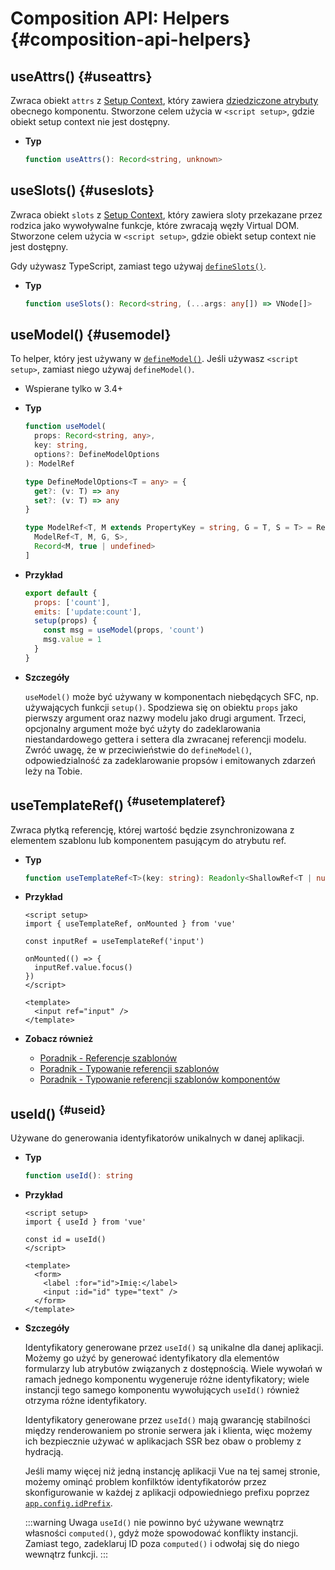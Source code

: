 # Composition API: Helpers {#composition-api-helpers}

## useAttrs() {#useattrs}

Zwraca obiekt `attrs` z [Setup Context](/api/composition-api-setup#setup-context), który zawiera [dziedziczone atrybuty](/guide/components/attrs#fallthrough-attributes) obecnego komponentu. Stworzone celem użycia w `<script setup>`, gdzie obiekt setup context nie jest dostępny.

- **Typ**

  ```ts
  function useAttrs(): Record<string, unknown>
  ```

## useSlots() {#useslots}

Zwraca obiekt `slots` z [Setup Context](/api/composition-api-setup#setup-context), który zawiera sloty przekazane przez rodzica jako wywoływalne funkcje, które zwracają węzły Virtual DOM. Stworzone celem użycia w `<script setup>`, gdzie obiekt setup context nie jest dostępny.

Gdy używasz TypeScript, zamiast tego używaj [`defineSlots()`](/api/sfc-script-setup#defineslots).

- **Typ**

  ```ts
  function useSlots(): Record<string, (...args: any[]) => VNode[]>
  ```

## useModel() {#usemodel}

To helper, który jest używany w [`defineModel()`](/api/sfc-script-setup#definemodel). Jeśli używasz `<script setup>`, zamiast niego używaj `defineModel()`.

- Wspierane tylko w 3.4+

- **Typ**

  ```ts
  function useModel(
    props: Record<string, any>,
    key: string,
    options?: DefineModelOptions
  ): ModelRef

  type DefineModelOptions<T = any> = {
    get?: (v: T) => any
    set?: (v: T) => any
  }

  type ModelRef<T, M extends PropertyKey = string, G = T, S = T> = Ref<G, S> & [
    ModelRef<T, M, G, S>,
    Record<M, true | undefined>
  ]
  ```

- **Przykład**

  ```js
  export default {
    props: ['count'],
    emits: ['update:count'],
    setup(props) {
      const msg = useModel(props, 'count')
      msg.value = 1
    }
  }
  ```

- **Szczegóły**

  `useModel()` może być używany w komponentach niebędących SFC, np. używających funkcji `setup()`. Spodziewa się on obiektu `props` jako pierwszy argument oraz nazwy modelu jako drugi argument. Trzeci, opcjonalny argument może być użyty do zadeklarowania niestandardowego gettera i settera dla zwracanej referencji modelu. Zwróć uwagę, że w przeciwieństwie do `defineModel()`, odpowiedzialność za zadeklarowanie propsów i emitowanych zdarzeń leży na Tobie.

## useTemplateRef() <sup class="vt-badge" data-text="3.5+" /> {#usetemplateref}

Zwraca płytką referencję, której wartość będzie zsynchronizowana z elementem szablonu lub komponentem pasującym do atrybutu ref.

- **Typ**

  ```ts
  function useTemplateRef<T>(key: string): Readonly<ShallowRef<T | null>>
  ```

- **Przykład**

  ```vue
  <script setup>
  import { useTemplateRef, onMounted } from 'vue'

  const inputRef = useTemplateRef('input')

  onMounted(() => {
    inputRef.value.focus()
  })
  </script>

  <template>
    <input ref="input" />
  </template>
  ```

- **Zobacz również**
  - [Poradnik - Referencje szablonów](/guide/essentials/template-refs)
  - [Poradnik - Typowanie referencji szablonów](/guide/typescript/composition-api#typing-template-refs) <sup class="vt-badge ts" />
  - [Poradnik - Typowanie referencji szablonów komponentów](/guide/typescript/composition-api#typing-component-template-refs) <sup class="vt-badge ts" />

## useId() <sup class="vt-badge" data-text="3.5+" /> {#useid}

Używane do generowania identyfikatorów unikalnych w danej aplikacji.

- **Typ**

  ```ts
  function useId(): string
  ```

- **Przykład**

  ```vue
  <script setup>
  import { useId } from 'vue'

  const id = useId()
  </script>

  <template>
    <form>
      <label :for="id">Imię:</label>
      <input :id="id" type="text" />
    </form>
  </template>
  ```

- **Szczegóły**

  Identyfikatory generowane przez `useId()` są unikalne dla danej aplikacji. Możemy go użyć by generować identyfikatory dla elementów formularzy lub atrybutów związanych z dostępnością. Wiele wywołań w ramach jednego komponentu wygeneruje różne identyfikatory; wiele instancji tego samego komponentu wywołujących `useId()` również otrzyma różne identyfikatory.

  Identyfikatory generowane przez `useId()` mają gwarancję stabilności między renderowaniem po stronie serwera jak i klienta, więc możemy ich bezpiecznie używać w aplikacjach SSR bez obaw o problemy z hydracją.

  Jeśli mamy więcej niż jedną instancję aplikacji Vue na tej samej stronie, możemy ominąć problem konfilktów identyfikatorów przez skonfigurowanie w każdej z aplikacji odpowiedniego prefixu poprzez [`app.config.idPrefix`](/api/application#app-config-idprefix).

  :::warning Uwaga
  `useId()` nie powinno być używane wewnątrz własności `computed()`, gdyż może spowodować konflikty instancji. Zamiast tego, zadeklaruj ID poza `computed()` i odwołaj się do niego wewnątrz funkcji.
  :::
